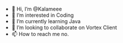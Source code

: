 - 👋 Hi, I’m @Kalameee
- 👀 I’m interested in Coding
- 🌱 I’m currently learning Java
- 💞️ I’m looking to collaborate on Vortex Client
- 📫 How to reach me no.

<!---
Kalameee/Kalameee is a ✨ special ✨ repository because its `README.md` (this file) appears on your GitHub profile.
You can click the Preview link to take a look at your changes.
--->
